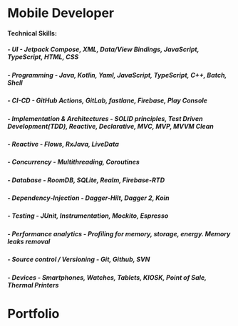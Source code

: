 # Mobile Developer

#### Technical Skills:
 ##### - UI - Jetpack Compose, XML, Data/View Bindings, JavaScript, TypeScript, HTML, CSS
 ##### - Programming - Java, Kotlin, Yaml, JavaScript, TypeScript, C++, Batch, Shell
 ##### - CI-CD - GitHub Actions, GitLab, fastlane, Firebase, Play Console
 ##### - Implementation & Architectures - SOLID principles, Test Driven Development(TDD), Reactive, Declarative, MVC, MVP, MVVM Clean
 ##### - Reactive - Flows, RxJava, LiveData
 ##### - Concurrency - Multithreading, Coroutines
 ##### - Database - RoomDB, SQLite, Realm, Firebase-RTD
 ##### - Dependency-Injection - Dagger-Hilt, Dagger 2, Koin
 ##### - Testing - JUnit, Instrumentation, Mockito, Espresso
 ##### - Performance analytics - Profiling for memory, storage, energy. Memory leaks removal
 ##### - Source control / Versioning - Git, Github, SVN
 ##### - Devices - Smartphones, Watches, Tablets, KIOSK, Point of Sale, Thermal Printers

# Portfolio
